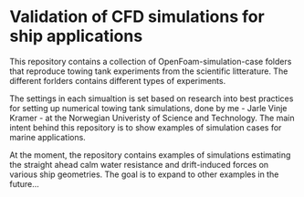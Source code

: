 # Validation of CFD simulations for ship applications

This repository contains a collection of OpenFoam-simulation-case folders that reproduce towing tank experiments from the scientific litterature. The different forlders contains different types of experiments. 

The settings in each simualtion is set based on research into best practices for setting up numerical towing tank simulations, done by me - Jarle Vinje Kramer - at the Norwegian Univeristy of Science and Technology. The main intent behind this repository is to show examples of simulation cases for marine applications. 

At the moment, the repository contains examples of simulations estimating the straight ahead calm water resistance and drift-induced forces on various ship geometries. The goal is to expand to other examples in the future...

